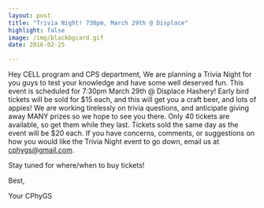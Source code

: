 ```yaml
---
layout: post
title: "Trivia Night! 730pm, March 29th @ Displace"
highlight: false
image: /img/blackbgcard.gif
date: 2016-02-25

---
```



Hey CELL program and CPS department, 
We are planning a Trivia Night for you guys to test your knowledge and have some well deserved fun. This event is scheduled for 7:30pm March 29th @ Displace Hashery! Early bird tickets will be sold for $15 each, and this will get you a craft beer, and lots of appies! We are working tirelessly on trivia questions, and anticipate giving away MANY prizes so we hope to see you there. Only 40 tickets are available, so get them while they last. Tickets sold the same day as the event will be $20 each. If you have concerns, comments, or suggestions on how you would like the Trivia Night event to go down, email us at cphygs@gmail.com.

Stay tuned for where/when to buy tickets!

Best,

Your CPhyGS
